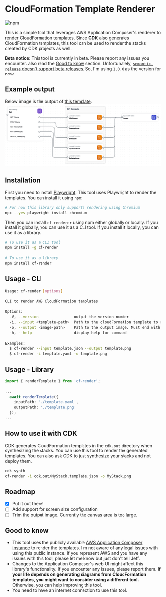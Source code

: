 # CloudFormation Template Renderer

![npm](https://img.shields.io/npm/v/cf-render)

This is a simple tool that leverages AWS Application Composer's renderer to render CloudFormation templates. Since **CDK** also generates CloudFormation templates, this tool can be used to render the stacks created by CDK projects as well.

**Beta notice**: This tool is currently in beta. Please report any issues you encounter. also read the [Good to know](#good-to-know) section. Unfortunately, [`semantic-release` doesn't support beta releases](https://semantic-release.gitbook.io/semantic-release/support/faq#can-i-set-the-initial-release-version-of-my-package-to-0.0.1). So, I'm using `1.0.0` as the version for now.

## Example output

Below image is the output of [this template](https://github.com/mirrajabi/cf-render/blob/main/test/fixtures/template.yaml).
![Example output](https://github.com/mirrajabi/cf-render/blob/main/assets/example.png)

## Installation

First you need to install [Playwright](https://playwright.dev/). This tool uses Playwright to render the templates. You can install it using `npm`:

```bash
# For now this library only supports rendering using Chromium
npx --yes playwright install chromium
```

Then you can install `cf-renderer` using npm either globally or locally. If you install it globally, you can use it as a CLI tool. If you install it locally, you can use it as a library.

```bash
# To use it as a CLI tool
npm install -g cf-render

# To use it as a library
npm install cf-render
```

## Usage - CLI

```bash
Usage: cf-render [options]

CLI to render AWS CloudFormation templates

Options:
  -V, --version                output the version number
  -i, --input <template-path>  Path to the cloudFormation template to render
  -o, --output <image-path>    Path to the output image. Must end with .png
  -h, --help                   display help for command

Examples:
  $ cf-render --input template.json --output template.png
  $ cf-render -i template.yaml -o template.png
```

## Usage - Library

```typescript
import { renderTemplate } from 'cf-render';

...
  await renderTemplate({
    inputPath: './template.yaml', 
    outputPath: './template.png'
  });
...
```

## How to use it with CDK

CDK generates CloudFormation templates in the `cdk.out` directory when synthesizing the stacks. You can use this tool to render the generated templates. You can also ask CDK to just synthesize your stacks and not deploy them.

```bash
cdk synth
cf-render -i cdk.out/MyStack.template.json -o MyStack.png
```

## Roadmap

- [x] Put it out there!
- [ ] Add support for screen size configuration
- [ ] Trim the output image. Currently the canvas area is too large.

## Good to know

- This tool uses the publicly available [AWS Application Composer instance](https://ide-toolkits.app-composer.aws.dev/index.html) to render the templates. I'm not aware of any legal issues with using this public instance. If you represent AWS and you have any issues with this tool, please let me know but just don't tell Jeff.
- Changes to the Application Composer's web UI might affect this library's functionality. If you encounter any issues, please report them. **If your life depends on generating diagrams from CloudFormation templates, you might want to consider using a different tool.** Otherwise, you can help improving this tool.
- You need to have an internet connection to use this tool.
